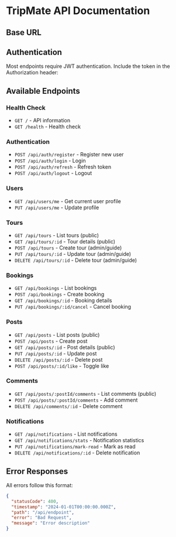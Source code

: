 <!-- API_DOCUMENTATION.md -->
# TripMate API Documentation

## Base URL

## Authentication
Most endpoints require JWT authentication. Include the token in the Authorization header:


## Available Endpoints

### Health Check
- `GET /` - API information
- `GET /health` - Health check

### Authentication
- `POST /api/auth/register` - Register new user
- `POST /api/auth/login` - Login
- `POST /api/auth/refresh` - Refresh token
- `POST /api/auth/logout` - Logout

### Users
- `GET /api/users/me` - Get current user profile
- `PUT /api/users/me` - Update profile

### Tours
- `GET /api/tours` - List tours (public)
- `GET /api/tours/:id` - Tour details (public)
- `POST /api/tours` - Create tour (admin/guide)
- `PUT /api/tours/:id` - Update tour (admin/guide)
- `DELETE /api/tours/:id` - Delete tour (admin/guide)

### Bookings
- `GET /api/bookings` - List bookings
- `POST /api/bookings` - Create booking
- `GET /api/bookings/:id` - Booking details
- `PUT /api/bookings/:id/cancel` - Cancel booking

### Posts
- `GET /api/posts` - List posts (public)
- `POST /api/posts` - Create post
- `GET /api/posts/:id` - Post details (public)
- `PUT /api/posts/:id` - Update post
- `DELETE /api/posts/:id` - Delete post
- `POST /api/posts/:id/like` - Toggle like

### Comments
- `GET /api/posts/:postId/comments` - List comments (public)
- `POST /api/posts/:postId/comments` - Add comment
- `DELETE /api/comments/:id` - Delete comment

### Notifications
- `GET /api/notifications` - List notifications
- `GET /api/notifications/stats` - Notification statistics
- `PUT /api/notifications/mark-read` - Mark as read
- `DELETE /api/notifications/:id` - Delete notification

## Error Responses
All errors follow this format:
```json
{
  "statusCode": 400,
  "timestamp": "2024-01-01T00:00:00.000Z",
  "path": "/api/endpoint",
  "error": "Bad Request",
  "message": "Error description"
}